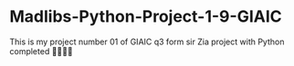 # Madlibs-Python-Project-1-9-GIAIC
This is my project number 01 of GIAIC q3 form sir Zia project with Python completed 👍🏻👨‍💻 
